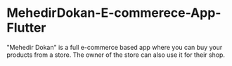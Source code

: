 # MehedirDokan-E-commerece-App-Flutter
"Mehedir Dokan" is a full e-commerce based app where you can buy your products from a store. The owner of the store can also use it for their shop.
